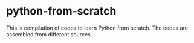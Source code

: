 # python-from-scratch

This is compilation of codes to learn Python from scratch. The codes are assembled from different sources.
